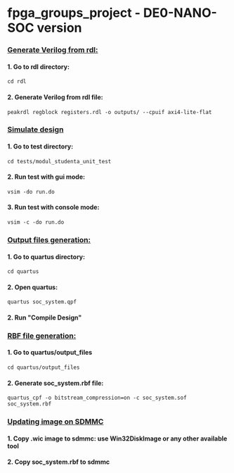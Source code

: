 # fpga_groups_project - DE0-NANO-SOC version

### <ins>Generate Verilog from rdl:</ins>
#### 1. Go to rdl directory:

    cd rdl

#### 2. Generate Verilog from rdl file:

    peakrdl regblock registers.rdl -o outputs/ --cpuif axi4-lite-flat

### <ins>Simulate design</ins>
#### 1. Go to test directory:

    cd tests/modul_studenta_unit_test

#### 2. Run test with gui mode:

    vsim -do run.do

#### 3. Run test with console mode:

    vsim -c -do run.do

### <ins>Output files generation:</ins>
#### 1. Go to quartus directory:

    cd quartus

#### 2. Open quartus:

    quartus soc_system.qpf

#### 2. Run "Compile Design"

### <ins>RBF file generation:</ins>
#### 1. Go to quartus/output_files

    cd quartus/output_files

#### 2. Generate soc_system.rbf file:

    quartus_cpf -o bitstream_compression=on -c soc_system.sof soc_system.rbf

### <ins>Updating image on SDMMC</ins>
#### 1. Copy .wic image to sdmmc: use Win32DiskImage or any other available tool

#### 2. Copy soc_system.rbf to sdmmc